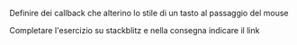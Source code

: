 Definire dei callback che alterino lo stile di un tasto al passaggio del mouse

Completare l'esercizio su stackblitz e nella consegna indicare il link
